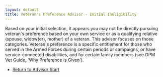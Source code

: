 ```yaml
---
layout: default
title: Veteran's Preference Advisor - Initial Ineligibility
---
```


Based on your initial selection, it appears you may not be directly pursuing veteran's preference based on your own service or as a qualifying relative (spouse, widow(er), mother) of a veteran. This advisor focuses on those categories. Veteran's preference is a specific entitlement for those who served in the Armed Forces during certain periods or campaigns, or have service-connected disabilities, and for certain family members (see OPM Vet Guide, 'Why Preference is Given').

*   [Return to Advisor Start](./start.md)
